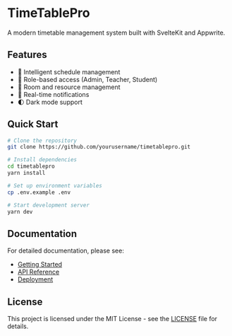 # TimeTablePro

A modern timetable management system built with SvelteKit and Appwrite.

## Features

- 📅 Intelligent schedule management
- 👥 Role-based access (Admin, Teacher, Student)
- 🏢 Room and resource management
- 🔔 Real-time notifications
- 🌓 Dark mode support

## Quick Start

```bash
# Clone the repository
git clone https://github.com/yourusername/timetablepro.git

# Install dependencies
cd timetablepro
yarn install

# Set up environment variables
cp .env.example .env

# Start development server
yarn dev
```

## Documentation

For detailed documentation, please see:

- [Getting Started](docs/getting-started.md)
- [API Reference](docs/API.md)
- [Deployment](docs/DEPLOYMENT.md)

## License

This project is licensed under the MIT License - see the [LICENSE](LICENSE) file for details.
